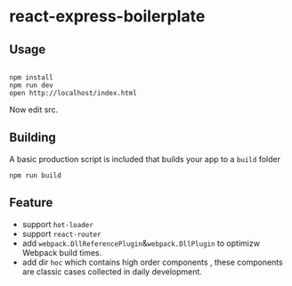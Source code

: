 # react-express-boilerplate

## Usage

``` 

npm install
npm run dev
open http://localhost/index.html

```

Now edit src.

## Building

A basic production script is included that builds your app to a `build` folder

```
npm run build
```


## Feature

- support `hot-loader`
- support `react-router` 
- add `webpack.DllReferencePlugin`&`webpack.DllPlugin` to optimizw Webpack build times.
- add dir `hoc` which contains high order components , these components are classic cases collected in daily development.